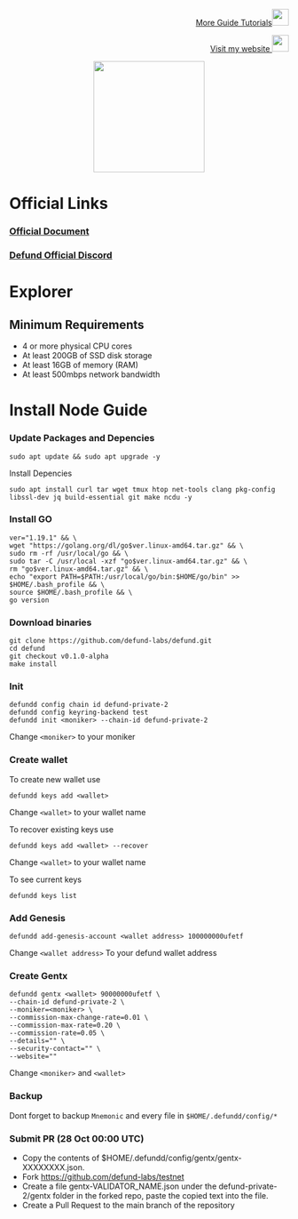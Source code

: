 <p style="font-size:14px" align="right">
<a href="https://github.com/elangrr/testnet_guide" target="_blank">More Guide Tutorials<img src="https://avatars.githubusercontent.com/u/34649601?v=4" width="30"/></a>
</p>

<p style="font-size:14px" align="right">
<a href="https://indonode.dev/" target="_blank">Visit my website <img src="https://avatars.githubusercontent.com/u/34649601?v=4" width="30"/></a>
</p>

<p align="center">
 <img height="200" height="auto" src="https://user-images.githubusercontent.com/50621007/171904810-664af00a-e78a-4602-b66b-20bfd874fa82.png">



# Official Links
### [Official Document](https://github.com/defund-labs/testnet/tree/main/defund-private-2)
### [Defund Official Discord](https://discord.gg/Rx2gdHmsRn)

# Explorer

## Minimum Requirements 
- 4 or more physical CPU cores
- At least 200GB of SSD disk storage
- At least 16GB of memory (RAM)
- At least 500mbps network bandwidth

# Install Node Guide

### Update Packages and Depencies
```
sudo apt update && sudo apt upgrade -y
```

Install Depencies
```
sudo apt install curl tar wget tmux htop net-tools clang pkg-config libssl-dev jq build-essential git make ncdu -y
```

### Install GO
```
ver="1.19.1" && \
wget "https://golang.org/dl/go$ver.linux-amd64.tar.gz" && \
sudo rm -rf /usr/local/go && \
sudo tar -C /usr/local -xzf "go$ver.linux-amd64.tar.gz" && \
rm "go$ver.linux-amd64.tar.gz" && \
echo "export PATH=$PATH:/usr/local/go/bin:$HOME/go/bin" >> $HOME/.bash_profile && \
source $HOME/.bash_profile && \
go version
```

### Download binaries
```
git clone https://github.com/defund-labs/defund.git
cd defund
git checkout v0.1.0-alpha
make install
```

### Init 
```
defundd config chain id defund-private-2
defundd config keyring-backend test
defundd init <moniker> --chain-id defund-private-2
```
Change `<moniker>` to your moniker

### Create wallet
To create new wallet use 
```
defundd keys add <wallet>
```
Change `<wallet>` to your wallet name

To recover existing keys use 
```
defundd keys add <wallet> --recover
```
Change `<wallet>` to your wallet name

To see current keys 
```
defundd keys list
```

### Add Genesis 
```
defundd add-genesis-account <wallet address> 100000000ufetf
```
Change `<wallet address>` To your defund wallet address

### Create Gentx
```
defundd gentx <wallet> 90000000ufetf \
--chain-id defund-private-2 \
--moniker=<moniker> \
--commission-max-change-rate=0.01 \
--commission-max-rate=0.20 \
--commission-rate=0.05 \
--details="" \
--security-contact="" \
--website=""
```

Change `<moniker>` and `<wallet>`

### Backup 

Dont forget to backup `Mnemonic` and every file in `$HOME/.defundd/config/*`

### Submit PR (28 Oct 00:00 UTC)

- Copy the contents of $HOME/.defundd/config/gentx/gentx-XXXXXXXX.json.
- Fork https://github.com/defund-labs/testnet
- Create a file gentx-VALIDATOR_NAME.json under the defund-private-2/gentx folder in the forked repo, paste the copied text into the file.
- Create a Pull Request to the main branch of the repository
